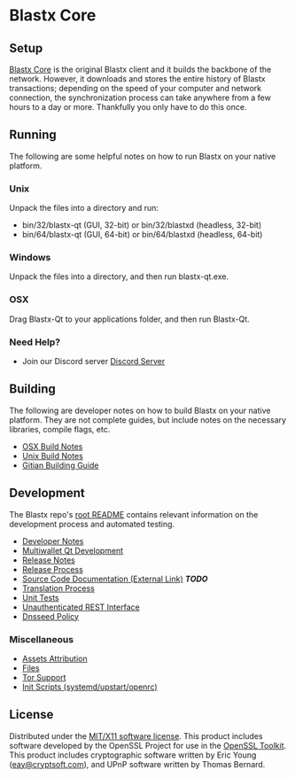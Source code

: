 Blastx Core
=====================

Setup
---------------------
[Blastx Core](https://www.blastx.com) is the original Blastx client and it builds the backbone of the network. However, it downloads and stores the entire history of Blastx transactions; depending on the speed of your computer and network connection, the synchronization process can take anywhere from a few hours to a day or more. Thankfully you only have to do this once.

Running
---------------------
The following are some helpful notes on how to run Blastx on your native platform.

### Unix

Unpack the files into a directory and run:

- bin/32/blastx-qt (GUI, 32-bit) or bin/32/blastxd (headless, 32-bit)
- bin/64/blastx-qt (GUI, 64-bit) or bin/64/blastxd (headless, 64-bit)

### Windows

Unpack the files into a directory, and then run blastx-qt.exe.

### OSX

Drag Blastx-Qt to your applications folder, and then run Blastx-Qt.

### Need Help?

* Join our Discord server [Discord Server](https://discordapp.com/invite/9nzt37V)

Building
---------------------
The following are developer notes on how to build Blastx on your native platform. They are not complete guides, but include notes on the necessary libraries, compile flags, etc.

- [OSX Build Notes](build-osx.md)
- [Unix Build Notes](build-unix.md)
- [Gitian Building Guide](gitian-building.md)

Development
---------------------
The Blastx repo's [root README](https://github.com/BlastX-Core/BlastX/blob/master/README.md) contains relevant information on the development process and automated testing.

- [Developer Notes](developer-notes.md)
- [Multiwallet Qt Development](multiwallet-qt.md)
- [Release Notes](release-notes.md)
- [Release Process](release-process.md)
- [Source Code Documentation (External Link)](https://dev.visucore.com/bitcoin/doxygen/) ***TODO***
- [Translation Process](translation_process.md)
- [Unit Tests](unit-tests.md)
- [Unauthenticated REST Interface](REST-interface.md)
- [Dnsseed Policy](dnsseed-policy.md)

### Miscellaneous
- [Assets Attribution](assets-attribution.md)
- [Files](files.md)
- [Tor Support](tor.md)
- [Init Scripts (systemd/upstart/openrc)](init.md)

License
---------------------
Distributed under the [MIT/X11 software license](http://www.opensource.org/licenses/mit-license.php).
This product includes software developed by the OpenSSL Project for use in the [OpenSSL Toolkit](https://www.openssl.org/). This product includes
cryptographic software written by Eric Young ([eay@cryptsoft.com](mailto:eay@cryptsoft.com)), and UPnP software written by Thomas Bernard.
